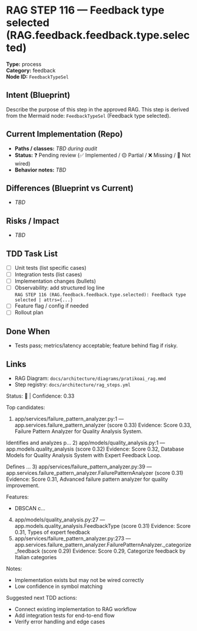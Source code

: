 # RAG STEP 116 — Feedback type selected (RAG.feedback.feedback.type.selected)

**Type:** process  
**Category:** feedback  
**Node ID:** `FeedbackTypeSel`

## Intent (Blueprint)
Describe the purpose of this step in the approved RAG. This step is derived from the Mermaid node: `FeedbackTypeSel` (Feedback type selected).

## Current Implementation (Repo)
- **Paths / classes:** _TBD during audit_
- **Status:** ❓ Pending review (✅ Implemented / 🟡 Partial / ❌ Missing / 🔌 Not wired)
- **Behavior notes:** _TBD_

## Differences (Blueprint vs Current)
- _TBD_

## Risks / Impact
- _TBD_

## TDD Task List
- [ ] Unit tests (list specific cases)
- [ ] Integration tests (list cases)
- [ ] Implementation changes (bullets)
- [ ] Observability: add structured log line  
  `RAG STEP 116 (RAG.feedback.feedback.type.selected): Feedback type selected | attrs={...}`
- [ ] Feature flag / config if needed
- [ ] Rollout plan

## Done When
- Tests pass; metrics/latency acceptable; feature behind flag if risky.

## Links
- RAG Diagram: `docs/architecture/diagrams/pratikoai_rag.mmd`
- Step registry: `docs/architecture/rag_steps.yml`


<!-- AUTO-AUDIT:BEGIN -->
Status: 🔌  |  Confidence: 0.33

Top candidates:
1) app/services/failure_pattern_analyzer.py:1 — app.services.failure_pattern_analyzer (score 0.33)
   Evidence: Score 0.33, Failure Pattern Analyzer for Quality Analysis System.

Identifies and analyzes p...
2) app/models/quality_analysis.py:1 — app.models.quality_analysis (score 0.32)
   Evidence: Score 0.32, Database Models for Quality Analysis System with Expert Feedback Loop.

Defines ...
3) app/services/failure_pattern_analyzer.py:39 — app.services.failure_pattern_analyzer.FailurePatternAnalyzer (score 0.31)
   Evidence: Score 0.31, Advanced failure pattern analyzer for quality improvement.

Features:
- DBSCAN c...
4) app/models/quality_analysis.py:27 — app.models.quality_analysis.FeedbackType (score 0.31)
   Evidence: Score 0.31, Types of expert feedback
5) app/services/failure_pattern_analyzer.py:273 — app.services.failure_pattern_analyzer.FailurePatternAnalyzer._categorize_feedback (score 0.29)
   Evidence: Score 0.29, Categorize feedback by Italian categories

Notes:
- Implementation exists but may not be wired correctly
- Low confidence in symbol matching

Suggested next TDD actions:
- Connect existing implementation to RAG workflow
- Add integration tests for end-to-end flow
- Verify error handling and edge cases
<!-- AUTO-AUDIT:END -->